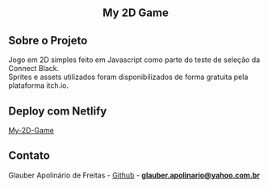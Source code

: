 <br />
<p align="center">

  <h2 align="center">My 2D Game</h2>
</p>


## Sobre o Projeto
Jogo em 2D simples feito em Javascript como parte do teste de seleção da Connect Black.
<br />
Sprites e assets utilizados foram disponibilizados de forma gratuita pela plataforma itch.io.
<br />

## Deploy com Netlify
<a href="https://glauber-freitas.netlify.app" target="_blank">My-2D-Game</a>


## Contato
Glauber Apolinário de Freitas - [Github](https://github.com/GlauberApolinario) - **glauber.apolinario@yahoo.com.br**
